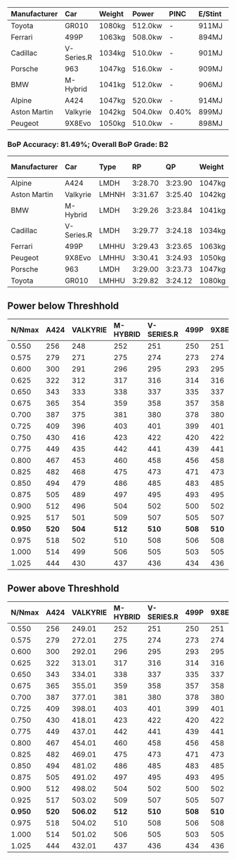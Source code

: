 | Manufacturer | Car        | Weight | Power   | PINC    | E/Stint | FDS     |
|:-|:-|:-|:-|:-|:-|:-|
| Toyota       | GR010      | 1080kg | 512.0kw |    -    | 911MJ   | 190kph  |
| Ferrari      | 499P       | 1063kg | 508.0kw |    -    | 894MJ   | 190kph  |
| Cadillac     | V-Series.R | 1034kg | 510.0kw |    -    | 901MJ   |    -    |
| Porsche      | 963        | 1047kg | 516.0kw |    -    | 909MJ   |    -    |
| BMW          | M-Hybrid   | 1041kg | 512.0kw |    -    | 906MJ   |    -    |
| Alpine       | A424       | 1047kg | 520.0kw |    -    | 914MJ   |    -    |
| Aston Martin | Valkyrie   | 1042kg | 504.0kw | 0.40%   | 899MJ   |    -    |
| Peugeot      | 9X8Evo     | 1050kg | 510.0kw |    -    | 898MJ   | 190kph  |

### BoP Accuracy: 81.49%; Overall BoP Grade: B2
| Manufacturer | Car        | Type  | RP      | QP      | Weight | Power¹  | Threshhold | PINC    | Power²   | E/Stint | AVG Vmax  | FDS     | RDLC | L/Stint | BOP-Grade | Model Accuracy | Model Points | Match% | SimDiff |
|:-|:-|:-|:-|:-|:-|:-|:-|:-|:-|:-|:-|:-|:-|:-|:-|:-|:-|:-|:-|
| Alpine       | A424       | LMDH  | 3:28.70 | 3:23.90 | 1047kg | 520.0kw | 210.0kph   |    -    | 520.00kw |  914MJ  | 321.80kph |    -    | 1.03 | 12      | -C2       | 99.31%         | 2573         | 74.21% | +0.09   |
| Aston Martin | Valkyrie   | LMHNH | 3:31.67 | 3:25.40 | 1042kg | 504.0kw | 250.0kph   | 0.40%   | 506.00kw |  899MJ  | 319.67kph |    -    | 1.03 | 12      | +Ω1       | 100.00%        | 630          | 40.24% | #       |
| BMW          | M-Hybrid   | LMDH  | 3:29.26 | 3:23.84 | 1041kg | 512.0kw | 210.0kph   |    -    | 512.00kw |  906MJ  | 322.66kph |    -    | 1.03 | 12      | -B1       | 99.41%         | 2544         | 88.73% | +0.41   |
| Cadillac     | V-Series.R | LMDH  | 3:29.77 | 3:24.18 | 1034kg | 510.0kw | 210.0kph   |    -    | 510.00kw |  901MJ  | 324.23kph |    -    | 1.04 | 12      | ~A1       | 99.30%         | 4946         | 98.56% | -0.18   |
| Ferrari      | 499P       | LMHHU | 3:29.43 | 3:23.65 | 1063kg | 508.0kw | 210.0kph   |    -    | 508.00kw |  894MJ  | 322.00kph | 190kph  | 1.05 | 12      | -A2       | 100.00%        | 8223         | 91.96% | +0.64   |
| Peugeot      | 9X8Evo     | LMHHU | 3:30.41 | 3:24.93 | 1050kg | 510.0kw | 210.0kph   |    -    | 510.00kw |  898MJ  | 330.05kph | 190kph  | 1.01 | 12      | +C1       | 96.77%         | 2307         | 79.34% | +0.08   |
| Porsche      | 963        | LMDH  | 3:29.00 | 3:23.73 | 1047kg | 516.0kw | 210.0kph   |    -    | 516.00kw |  909MJ  | 322.39kph |    -    | 1.03 | 12      | -B2       | 99.86%         | 11699        | 80.63% | +0.59   |
| Toyota       | GR010      | LMHHU | 3:29.82 | 3:24.12 | 1080kg | 512.0kw | 210.0kph   |    -    | 512.00kw |  911MJ  | 320.00kph | 190kph  | 1.02 | 12      | ~A1       | 99.63%         | 6190         | 98.24% | +0.39   |

## Power below Threshhold
| N/Nmax    | A424    | VALKYRIE | M-HYBRID | V-SERIES.R | 499P    | 9X8EVO  | 963     | GR010   |
|:-|:-|:-|:-|:-|:-|:-|:-|:-|
|  0.550    |  256    |  248     |  252     |  251       |  250    |  251    |  254    |  252    |
|  0.575    |  279    |  271     |  275     |  274       |  273    |  274    |  277    |  275    |
|  0.600    |  300    |  291     |  296     |  295       |  293    |  295    |  298    |  296    |
|  0.625    |  322    |  312     |  317     |  316       |  314    |  316    |  319    |  317    |
|  0.650    |  343    |  333     |  338     |  337       |  335    |  337    |  340    |  338    |
|  0.675    |  365    |  354     |  359     |  358       |  357    |  358    |  362    |  359    |
|  0.700    |  387    |  375     |  381     |  380       |  378    |  380    |  384    |  381    |
|  0.725    |  409    |  396     |  403     |  401       |  399    |  401    |  406    |  403    |
|  0.750    |  430    |  416     |  423     |  422       |  420    |  422    |  427    |  423    |
|  0.775    |  449    |  435     |  442     |  441       |  439    |  441    |  446    |  442    |
|  0.800    |  467    |  453     |  460     |  458       |  456    |  458    |  463    |  460    |
|  0.825    |  482    |  468     |  475     |  473       |  471    |  473    |  478    |  475    |
|  0.850    |  494    |  479     |  486     |  485       |  483    |  485    |  490    |  486    |
|  0.875    |  505    |  489     |  497     |  495       |  493    |  495    |  501    |  497    |
|  0.900    |  512    |  496     |  504     |  502       |  500    |  502    |  508    |  504    |
|  0.925    |  517    |  501     |  509     |  507       |  505    |  507    |  513    |  509    |
| **0.950** | **520** | **504**  | **512**  | **510**    | **508** | **510** | **516** | **512** |
|  0.975    |  518    |  502     |  510     |  508       |  506    |  508    |  514    |  510    |
|  1.000    |  514    |  499     |  506     |  505       |  503    |  505    |  510    |  506    |
|  1.025    |  444    |  430     |  437     |  436       |  434    |  436    |  441    |  437    |

## Power above Threshhold
| N/Nmax    | A424    | VALKYRIE   | M-HYBRID | V-SERIES.R | 499P    | 9X8EVO  | 963     | GR010   |
|:-|:-|:-|:-|:-|:-|:-|:-|:-|
|  0.550    |  256    |  249.01    |  252     |  251       |  250    |  251    |  254    |  252    |
|  0.575    |  279    |  272.01    |  275     |  274       |  273    |  274    |  277    |  275    |
|  0.600    |  300    |  292.01    |  296     |  295       |  293    |  295    |  298    |  296    |
|  0.625    |  322    |  313.01    |  317     |  316       |  314    |  316    |  319    |  317    |
|  0.650    |  343    |  334.01    |  338     |  337       |  335    |  337    |  340    |  338    |
|  0.675    |  365    |  355.01    |  359     |  358       |  357    |  358    |  362    |  359    |
|  0.700    |  387    |  377.01    |  381     |  380       |  378    |  380    |  384    |  381    |
|  0.725    |  409    |  398.01    |  403     |  401       |  399    |  401    |  406    |  403    |
|  0.750    |  430    |  418.01    |  423     |  422       |  420    |  422    |  427    |  423    |
|  0.775    |  449    |  437.01    |  442     |  441       |  439    |  441    |  446    |  442    |
|  0.800    |  467    |  454.01    |  460     |  458       |  456    |  458    |  463    |  460    |
|  0.825    |  482    |  469.01    |  475     |  473       |  471    |  473    |  478    |  475    |
|  0.850    |  494    |  481.02    |  486     |  485       |  483    |  485    |  490    |  486    |
|  0.875    |  505    |  491.02    |  497     |  495       |  493    |  495    |  501    |  497    |
|  0.900    |  512    |  498.02    |  504     |  502       |  500    |  502    |  508    |  504    |
|  0.925    |  517    |  503.02    |  509     |  507       |  505    |  507    |  513    |  509    |
| **0.950** | **520** | **506.02** | **512**  | **510**    | **508** | **510** | **516** | **512** |
|  0.975    |  518    |  504.02    |  510     |  508       |  506    |  508    |  514    |  510    |
|  1.000    |  514    |  501.02    |  506     |  505       |  503    |  505    |  510    |  506    |
|  1.025    |  444    |  432.01    |  437     |  436       |  434    |  436    |  441    |  437    |
